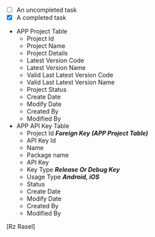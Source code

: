 - [ ] An uncompleted task
- [x] A completed task

* APP Project Table
    * Project Id
    * Project Name
    * Project Details
    * Latest Version Code
    * Latest Version Name
    * Valid Last Latest Version Code
    * Valid Last Latest Version Name
    * Project Status
    * Create Date
    * Modify Date
    * Created By
    * Modified By
* APP API Key Table
    - Project Id ***Foreign Key (APP Project Table)***
    - API Key Id
    - Name
    - Package name
    - API Key
    - Key Type ***Release Or Debug Key***
    - Usage Type ***Android, iOS***
    - Status
    - Create Date
    - Modify Date
    - Created By
    - Modified By

[Rz Rasel]
